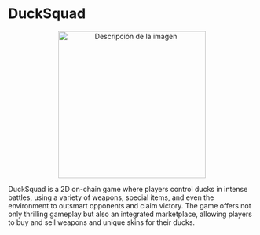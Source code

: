# DuckSquad
<p align="center">
<img src="[ruta-de-la-imagen](https://drive.google.com/file/d/1QVzziWgLEXal8mig8f8j1oehepyDlGJd/view?usp=sharing)" alt="Descripción de la imagen" width="300"/>  
</p>
DuckSquad is a 2D on-chain game where players control ducks in intense battles, using a variety of weapons, special items, and even the environment to outsmart opponents and claim victory. The game offers not only thrilling gameplay but also an integrated marketplace, allowing players to buy and sell weapons and unique skins for their ducks.
